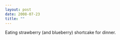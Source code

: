```yaml
---
layout: post
date: 2008-07-23
title: ""
---
```

Eating strawberry (and blueberry) shortcake for dinner.